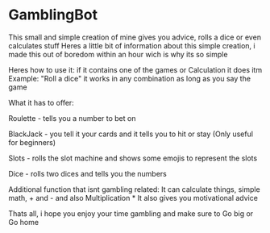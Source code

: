# GamblingBot
This small and simple creation of mine gives you advice, rolls a dice or even calculates stuff
Heres a little bit of information about this simple creation, i made this out of boredom within an hour wich is why its so simple

Heres how to use it: if it contains one of the games or Calculation it does itm Example: "Roll a dice" it works in any combination as long as you say the game

What it has to offer: 

Roulette - tells you a number to bet on

BlackJack - you tell it your cards and it tells you to hit or stay (Only useful for beginners)

Slots - rolls the slot machine and shows some emojis to represent the slots

Dice - rolls two dices and tells you the numbers

Additional function that isnt gambling related: It can calculate things, simple math, + and - and also Multiplication *
It also gives you motivational advice

Thats all, i hope you enjoy your time gambling and make sure to Go big or Go home

